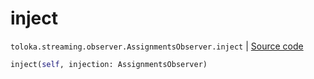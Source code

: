 # inject
`toloka.streaming.observer.AssignmentsObserver.inject` | [Source code](https://github.com/Toloka/toloka-kit/blob/v1.2.3/src/streaming/observer.py#L351)

```python
inject(self, injection: AssignmentsObserver)
```

